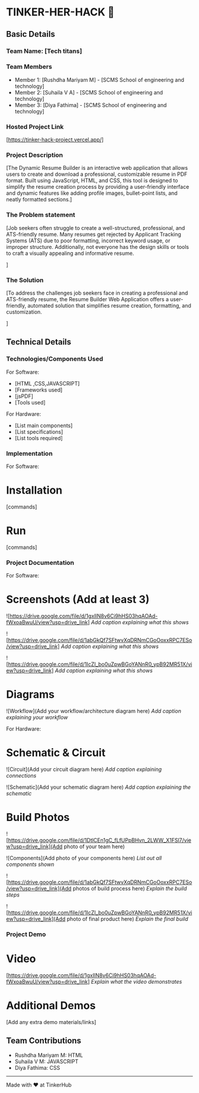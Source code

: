 # TINKER-HER-HACK 🎯


## Basic Details
### Team Name: [Tech titans]


### Team Members
- Member 1: [Rushdha Mariyam M] - [SCMS School of engineering and technology]
- Member 2: [Suhaila V A] - [SCMS School of engineering and technology]
- Member 3: [Diya Fathima] - [SCMS School of engineering and technology]

### Hosted Project Link
[https://tinker-hack-project.vercel.app/]

### Project Description
[The Dynamic Resume Builder is an interactive web application that allows users to create and download a professional, customizable resume in PDF format. Built using JavaScript, HTML, and CSS, this tool is designed to simplify the resume creation process by providing a user-friendly interface and dynamic features like adding profile images, bullet-point lists, and neatly formatted sections.]

### The Problem statement
[Job seekers often struggle to create a well-structured, professional, and ATS-friendly resume. Many resumes get rejected by Applicant Tracking Systems (ATS) due to poor formatting, incorrect keyword usage, or improper structure. Additionally, not everyone has the design skills or tools to craft a visually appealing and informative resume.

]

### The Solution
[To address the challenges job seekers face in creating a professional and ATS-friendly resume, the Resume Builder Web Application offers a user-friendly, automated solution that simplifies resume creation, formatting, and customization.

]

## Technical Details
### Technologies/Components Used
For Software:
- [HTML ,CSS,JAVASCRIPT]
- [Frameworks used]
- [jsPDF]
- [Tools used]

For Hardware:
- [List main components]
- [List specifications]
- [List tools required]

### Implementation
For Software:
# Installation
[commands]

# Run
[commands]

### Project Documentation
For Software:

# Screenshots (Add at least 3)
![https://drive.google.com/file/d/1gxIlN8v6Ci9hHS03hqAOAd-fWxoaBwuU/view?usp=drive_link]
*Add caption explaining what this shows*

![https://drive.google.com/file/d/1abGkQf7SFtwvXqDRNmCGoOoxxRPC7ESo/view?usp=drive_link]
*Add caption explaining what this shows*

![https://drive.google.com/file/d/1IcZI_bo0uZpwBGoYANnR0_ypB92MR51X/view?usp=drive_link]
*Add caption explaining what this shows*

# Diagrams
![Workflow](Add your workflow/architecture diagram here)
*Add caption explaining your workflow*

For Hardware:

# Schematic & Circuit
![Circuit](Add your circuit diagram here)
*Add caption explaining connections*

![Schematic](Add your schematic diagram here)
*Add caption explaining the schematic*

# Build Photos
![https://drive.google.com/file/d/1DtlCEn1gC_fLfUPpBHvn_2LWW_X1FSl7/view?usp=drive_link](Add photo of your team here)


![Components](Add photo of your components here)
*List out all components shown*

![https://drive.google.com/file/d/1abGkQf7SFtwvXqDRNmCGoOoxxRPC7ESo/view?usp=drive_link](Add photos of build process here)
*Explain the build steps*

![https://drive.google.com/file/d/1IcZI_bo0uZpwBGoYANnR0_ypB92MR51X/view?usp=drive_link](Add photo of final product here)
*Explain the final build*

### Project Demo
# Video
[https://drive.google.com/file/d/1gxIlN8v6Ci9hHS03hqAOAd-fWxoaBwuU/view?usp=drive_link]
*Explain what the video demonstrates*

# Additional Demos
[Add any extra demo materials/links]

## Team Contributions
 - Rushdha Mariyam M: HTML
 - Suhaila V M: JAVASCRIPT
 - Diya Fathima: CSS

---
Made with ❤️ at TinkerHub
